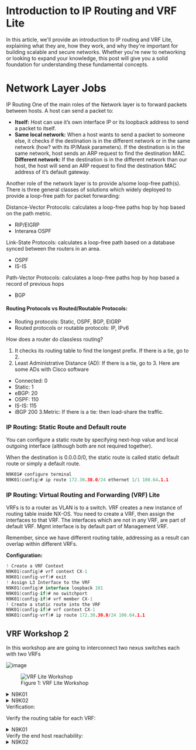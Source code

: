 # Introduction to IP Routing and VRF Lite

 In this article, we'll provide an introduction to IP routing and VRF Lite, explaining what they are, how they work, and why they're important for building scalable and secure networks. Whether you're new to networking or looking to expand your knowledge, this post will give you a solid foundation for understanding these fundamental concepts.

 # Network Layer Jobs

 IP Routing One of the main roles of the Network layer is to forward packets between hosts. A host can send a packet to:

* **Itself:** Host can use it’s own interface IP or its loopback address to send a packet to itself.
* **Same local network:** When a host wants to send a packet to someone else, it checks if the destination is in the different network or in the same network (how? with its IP/Mask parameters). If the destination is in the same network, host sends an ARP request to find the destination MAC.
**Different network:** If the destination is in the different network than our host, the host will send an ARP request to find the destination MAC address of it’s default gateway.

Another role of the network layer is to provide a/some loop-free path(s). There is three general classes of solutions which widely deployed to provide a loop-free path for packet forwarding:

Distance-Vector Protocols: calculates a loop-free paths hop by hop based on the path metric.
  * RIP/EIGRP
  * Interarea OSPF

Link-State Protocols: calculates a loop-free path based on a database synced between the routers in an area.
  * OSPF
  * IS-IS

Path-Vector Protocols: calculates a loop-free paths hop by hop based a record of previous hops
  * BGP

#### Routing Protocols vs Routed/Routable Protocols:

* Routing protocols: Static, OSPF, BGP, EIGRP
* Routed protocols or routable protocols: IP, IPv6

How does a router do classless routing?

1. It checks its routing table to find the longest prefix. If there is a tie, go to 2.
2. Least Administrative Distance (AD): If there is a tie, go to 3. Here are some ADs with Cisco software
  * Connected: 0
  * Static: 1
  * eBGP: 20
  * OSPF: 110
  * IS-IS: 115
  * iBGP 200
3.Metric: If there is a tie: then load-share the traffic.

### IP Routing: Static Route and Default route
You can configure a static route by specifying next-hop value and local outgoing interface (although both are not required together).

When the destination is 0.0.0.0/0, the static route is called static default route or simply a default route.

```go
N9K01# configure terminal
N9K01(config)# ip route 172.30.30.0/24 ethernet 1/1 100.64.1.1
```

### IP Routing: Virtual Routing and Forwarding (VRF) Lite

VRFs is to a router as VLAN is to a switch. VRF creates a new instance of routing table inside NX-OS. You need to create a VRF, then assign the interfaces to that VRF. The interfaces which are not in any VRF, are part of default VRF. Mgmt interface is by default part of Management VRF.

Remember, since we have different routing table, addressing as a result can overlap within different VRFs.

**Configuration:**

```go
! Create a VRF Context
N9K01(config)# vrf context CX-1
N9K01(config-vrf)# exit
! Assign L3 Interface to the VRF
N9K01(config)# interface loopback 101
N9K01(config-if)# no switchport
N9K01(config-if)# vrf member CX-1
! Create a static route into the VRF
N9K01(config-if)# vrf context CX-1
N9K01(config-vrf)# ip route 172.30.30.0/24 100.64.1.1
```

## VRF Workshop 2

In this workshop are are going to interconnect two nexus switches each with two VRFs

![image](https://user-images.githubusercontent.com/31813625/235474911-e6de81b9-3bb6-45e2-b158-f6dcb12ee7f1.png)

<figure>
  <img src="https://user-images.githubusercontent.com/31813625/235373850-b08a57b6-b90d-4e13-ad4a-c48c72cbfe12.png" alt="VRF Lite Workshop">
  <figcaption>Figure 1: VRF Lite Workshop</figcaption>
</figure>

<details>
 
<summary>N9K01</summary>

```go
vrf context CX-1
exit
vrf context CX-2
exit
interface loopback 101
  vrf member CX-1
  ip address 172.20.20.1/24
  no shutdown
interface loopback 102
  vrf member CX-2
  ip address 172.20.20.1/24
exit
interface ethernet 1/1
  vrf member CX-1
  ip address 100.64.1.0/31
  no shutdown
interface ethernet 1/2
no switchport
  vrf member CX-2
  ip address 100.64.2.0/31
  no shutdown
exit
vrf context CX-1
  ip route 172.30.30.0/24 100.64.1.1
vrf context CX-2
  ip route 172.31.31.0/24 100.64.2.1
```
</details>

<details>

<summary>N9K02</summary>

```go
vrf context CX-1
exit
vrf context CX-2
exit
interface loopback 101
  vrf member CX-1
  ip address 172.30.30.1/24
  no shutdown
interface loopback 102
  vrf member CX-2
  ip address 172.31.31.1/24
exit
interface ethernet 1/1
  vrf member CX-1
  ip address 100.64.1.1/31
  no shutdown
interface ethernet 1/2
no switchport
  vrf member CX-2
  ip address 100.64.2.1/31
  no shutdown
exit
vrf context CX-1
  ip route 172.20.20.0/24 100.64.1.0
vrf context CX-2
  ip route 172.20.20.0/24 100.64.2.0
```
</details>  
Verification:

Verify the routing table for each VRF:
<details>

<summary>N9K01</summary>

```go
N9K01# show ip route vrf CX-1
IP Route Table for VRF "CX-1"
'*' denotes best ucast next-hop
'**' denotes best mcast next-hop
'[x/y]' denotes [preference/metric]
'%<string>' in via output denotes VRF <string>

100.64.1.0/31, ubest/mbest: 1/0, attached
    *via 100.64.1.0, Eth1/1, [0/0], 00:12:42, direct
100.64.1.0/32, ubest/mbest: 1/0, attached
    *via 100.64.1.0, Eth1/1, [0/0], 00:12:42, local
172.20.20.0/24, ubest/mbest: 1/0, attached
    *via 172.20.20.1, Lo101, [0/0], 00:14:16, direct
172.20.20.1/32, ubest/mbest: 1/0, attached
    *via 172.20.20.1, Lo101, [0/0], 00:14:16, local
172.30.30.0/24, ubest/mbest: 1/0
    *via 100.64.1.1, [1/0], 00:06:02, static

N9K01# show ip route vrf CX-2
IP Route Table for VRF "CX-2"
'*' denotes best ucast next-hop
'**' denotes best mcast next-hop
'[x/y]' denotes [preference/metric]
'%<string>' in via output denotes VRF <string>

100.64.2.0/31, ubest/mbest: 1/0, attached
    *via 100.64.2.0, Eth1/2, [0/0], 00:11:36, direct
100.64.2.0/32, ubest/mbest: 1/0, attached
    *via 100.64.2.0, Eth1/2, [0/0], 00:11:36, local
172.20.20.0/24, ubest/mbest: 1/0, attached
    *via 172.20.20.1, Lo102, [0/0], 00:13:54, direct
172.20.20.1/32, ubest/mbest: 1/0, attached
    *via 172.20.20.1, Lo102, [0/0], 00:13:54, local
172.31.31.0/24, ubest/mbest: 1/0
    *via 100.64.2.1, [1/0], 00:06:08, static
```
</details>    
Verify the end host reachability:

<details>

<summary>N9K02</summary>

```go
N9K01# ping 172.30.30.1 source-interface loopback 101
PING 172.30.30.1 (172.30.30.1): 56 data bytes
64 bytes from 172.30.30.1: icmp_seq=0 ttl=254 time=16.409 ms
64 bytes from 172.30.30.1: icmp_seq=1 ttl=254 time=2.995 ms
64 bytes from 172.30.30.1: icmp_seq=2 ttl=254 time=2.856 ms
64 bytes from 172.30.30.1: icmp_seq=3 ttl=254 time=2.728 ms
64 bytes from 172.30.30.1: icmp_seq=4 ttl=254 time=2.768 ms

--- 172.30.30.1 ping statistics ---
5 packets transmitted, 5 packets received, 0.00% packet loss
round-trip min/avg/max = 2.728/5.551/16.409 ms

N9K01# ping 172.31.31.1 source-interface loopback 101

PING 172.31.31.1 (172.31.31.1): 56 data bytes
36 bytes from 172.20.20.1: Destination Net Unreachable
Request 0 timed out
36 bytes from 172.20.20.1: Destination Net Unreachable
Request 1 timed out
36 bytes from 172.20.20.1: Destination Net Unreachable
Request 2 timed out
36 bytes from 172.20.20.1: Destination Net Unreachable
Request 3 timed out
36 bytes from 172.20.20.1: Destination Net Unreachable
Request 4 timed out

--- 172.31.31.1 ping statistics ---
5 packets transmitted, 0 packets received, 100.00% packet loss

N9K01# ping 172.31.31.1 source-interface loopback 102

PING 172.31.31.1 (172.31.31.1): 56 data bytes
64 bytes from 172.31.31.1: icmp_seq=0 ttl=254 time=3.784 ms
64 bytes from 172.31.31.1: icmp_seq=1 ttl=254 time=2.852 ms
64 bytes from 172.31.31.1: icmp_seq=2 ttl=254 time=2.133 ms
64 bytes from 172.31.31.1: icmp_seq=3 ttl=254 time=1.635 ms
64 bytes from 172.31.31.1: icmp_seq=4 ttl=254 time=2.783 ms

--- 172.31.31.1 ping statistics ---
5 packets transmitted, 5 packets received, 0.00% packet loss
round-trip min/avg/max = 1.635/2.637/3.784 ms
```
</details> 